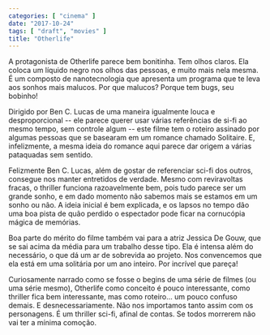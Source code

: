 ```yaml
---
categories: [ "cinema" ]
date: "2017-10-24"
tags: [ "draft", "movies" ]
title: "Otherlife"
---
```

A protagonista de Otherlife parece bem bonitinha. Tem olhos claros. Ela
coloca um líquido negro nos olhos das pessoas, e muito mais nela
mesma. É um composto de nanotecnologia que apresenta um programa que
te leva aos sonhos mais malucos. Por que malucos? Porque tem bugs,
seu bobinho!

Dirigido por Ben C. Lucas de uma maneira igualmente louca e
desproporcional -- ele parece querer usar várias referências de si-fi
ao mesmo tempo, sem controle algum -- este filme tem o roteiro assinado
por algumas pessoas que se basearam em um romance chamado Solitaire. E,
infelizmente, a mesma ideia do romance aqui parece dar origem a várias
pataquadas sem sentido.

Felizmente Ben C. Lucas, além de gostar de referenciar sci-fi dos outros,
consegue nos manter entretidos de verdade. Mesmo com reviravoltas fracas,
o thriller funciona razoavelmente bem, pois tudo parece ser um grande
sonho, e em dado momento não sabemos mais se estamos em um sonho ou
não. A ideia inicial é bem explicada, e os lapsos no tempo dão uma
boa pista de quão perdido o espectador pode ficar na cornucópia mágica
de memórias.

Boa parte do mérito do filme também vai para a atriz Jessica De Gouw,
que se sai acima da média para um trabalho desse tipo. Ela é intensa
além do necessário, o que dá um ar de sobrevida ao projeto. Nos
convencemos que ela está em uma solitária por um ano inteiro. Por
incrível que pareça!

Curiosamente narrado como se fosse o begins de uma série de filmes (ou
uma série mesmo), Otherlife como conceito é pouco interessante, como
thriller fica bem interessante, mas como roteiro... um pouco confuso
demais. E desnecessariamente. Não nos importamos tanto assim com os
personagens. É um thriller sci-fi, afinal de contas. Se todos morrerem
não vai ter a mínima comoção.
